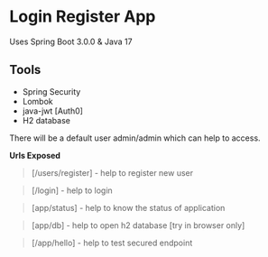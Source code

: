 # Login Register App

Uses Spring Boot 3.0.0 & Java 17

## Tools

- Spring Security
- Lombok
- java-jwt [Auth0]
- H2 database



There will be a default user admin/admin which can help to access.

**Urls Exposed**

> [/users/register] - help to register new user

> [/login]           - help to login 

> [app/status]       - help to know the status of application

> [app/db]           - help to open h2 database [try in browser only]

> [/app/hello]       - help to test secured endpoint
